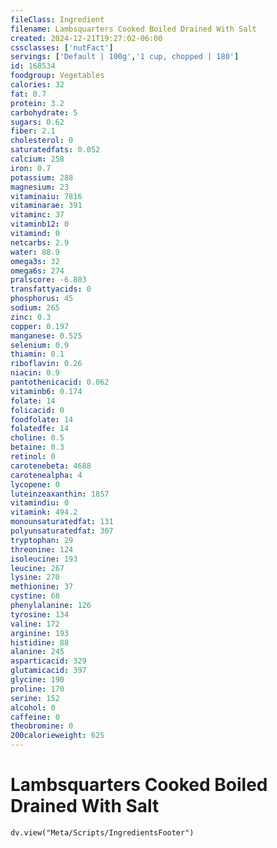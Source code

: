 ```yaml
---
fileClass: Ingredient
filename: Lambsquarters Cooked Boiled Drained With Salt
created: 2024-12-21T19:27:02-06:00
cssclasses: ['nutFact']
servings: ['Default | 100g','1 cup, chopped | 180']
id: 168534
foodgroup: Vegetables
calories: 32
fat: 0.7
protein: 3.2
carbohydrate: 5
sugars: 0.62
fiber: 2.1
cholesterol: 0
saturatedfats: 0.052
calcium: 258
iron: 0.7
potassium: 288
magnesium: 23
vitaminaiu: 7816
vitaminarae: 391
vitaminc: 37
vitaminb12: 0
vitamind: 0
netcarbs: 2.9
water: 88.9
omega3s: 32
omega6s: 274
pralscore: -6.803
transfattyacids: 0
phosphorus: 45
sodium: 265
zinc: 0.3
copper: 0.197
manganese: 0.525
selenium: 0.9
thiamin: 0.1
riboflavin: 0.26
niacin: 0.9
pantothenicacid: 0.062
vitaminb6: 0.174
folate: 14
folicacid: 0
foodfolate: 14
folatedfe: 14
choline: 0.5
betaine: 0.3
retinol: 0
carotenebeta: 4688
carotenealpha: 4
lycopene: 0
luteinzeaxanthin: 1857
vitamindiu: 0
vitamink: 494.2
monounsaturatedfat: 131
polyunsaturatedfat: 307
tryptophan: 29
threonine: 124
isoleucine: 193
leucine: 267
lysine: 270
methionine: 37
cystine: 68
phenylalanine: 126
tyrosine: 134
valine: 172
arginine: 193
histidine: 88
alanine: 245
asparticacid: 329
glutamicacid: 397
glycine: 190
proline: 170
serine: 152
alcohol: 0
caffeine: 0
theobromine: 0
200calorieweight: 625
---
```


# Lambsquarters Cooked Boiled Drained With Salt

```dataviewjs
dv.view("Meta/Scripts/IngredientsFooter")
```